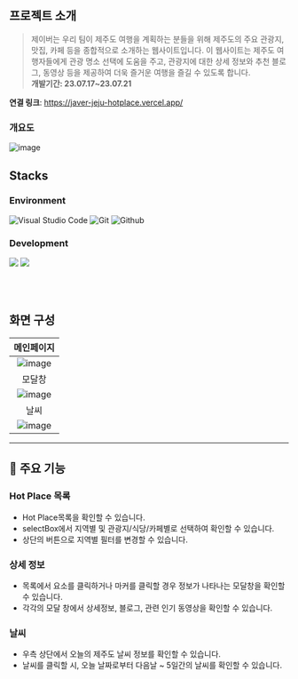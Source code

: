 ## 프로젝트 소개

> 제이버는 우리 팀이 제주도 여행을 계획하는 분들을 위해 제주도의 주요 관광지, 맛집, 카페 등을 종합적으로 소개하는 웹사이트입니다. 이 웹사이트는 제주도 여행자들에게 관광 명소 선택에 도움을 주고, 관광지에 대한 상세 정보와 추천 블로그, 동영상 등을 제공하여 더욱 즐거운 여행을 즐길 수 있도록 합니다.<br/>**개발기간: 23.07.17~23.07.21**

**연결 링크**: https://javer-jeju-hotplace.vercel.app/

### 개요도

![image](https://github.com/Hediar/outsourcing-project/assets/72387948/a01bf863-9049-4af1-9eee-a73a85cf24c2)

## Stacks

### Environment

![Visual Studio Code](https://img.shields.io/badge/Visual%20Studio%20Code-007ACC?style=for-the-badge&logo=Visual%20Studio%20Code&logoColor=white)
![Git](https://img.shields.io/badge/Git-F05032?style=for-the-badge&logo=Git&logoColor=white)
![Github](https://img.shields.io/badge/GitHub-181717?style=for-the-badge&logo=GitHub&logoColor=white)

### Development

<img src="https://img.shields.io/badge/React-61DAFB?style=for-the-badge&logo=React&logoColor=white"/> <img src="https://img.shields.io/badge/vercel-000000?style=for-the-badge&logo=vercel&logoColor=white"/>

<br/><br/>

## 화면 구성

| 메인페이지 |
| :--------: | 
|      ![image](https://github.com/Hediar/outsourcing-project/assets/72387948/7b08fdb9-5a21-4222-b0b4-19478f0d738f)       |
|     모달창       |
|        ![image](https://github.com/Hediar/outsourcing-project/assets/72387948/452be99c-d90e-4b66-8ee8-5651da70c2c0)           |     
|   날씨    |
![image](https://github.com/Hediar/outsourcing-project/assets/72387948/772389e7-78ea-4889-9534-2390233037e0)      |

---

## :partying_face: 주요 기능

### Hot Place 목록

- Hot Place목록을 확인할 수 있습니다.
- selectBox에서 지역별 및 관광지/식당/카페별로 선택하여 확인할 수 있습니다.
- 상단의 버튼으로 지역별 필터를 변경할 수 있습니다.

### 상세 정보

- 목록에서 요소를 클릭하거나 마커를 클릭할 경우 정보가 나타나는 모달창을 확인할 수 있습니다.
- 각각의 모달 창에서 상세정보, 블로그, 관련 인기 동영상을 확인할 수 있습니다.


### 날씨

- 우측 상단에서 오늘의 제주도 날씨 정보를 확인할 수 있습니다.
- 날씨를 클릭할 시, 오늘 날짜로부터 다음날 ~ 5일간의 날씨를 확인할 수 있습니다.